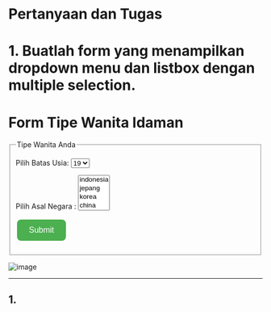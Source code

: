 <h1>Pertanyaan dan Tugas</h1>
<h1>1. Buatlah form yang menampilkan dropdown menu dan listbox dengan multiple selection. </h1>
<!DOCTYPE html>
<html lang="en">
<head>
    <meta charset="UTF-8">
    <meta name="viewport" content="width=device-width, initial-scale=1.0">
    <title>Membuat Form dengan Dropdown Menu dan Listbox</title>
</head>
<body>
    <h1>Form Tipe Wanita Idaman</h1>
    <form action="proses.php" method="post">
        <fieldset>
            <legend>Tipe Wanita Anda</legend>
            <p>
                <label for="usia">Pilih Batas Usia:</label>
                <select id="usia" name="usia">
                    <option value="19">19</option>
                    <option value="20">20</option>
                    <option value="21">21</option>
                    <option value="22">22</option>
                    <option value="23">23</option>
                    <option value="24">24</option>
                    <option value="25">25</option>
                    <option value="26">26</option>
                    <option value="27">27</option>
                    <option value="28">28</option>
                    <option value="29">29</option>
                    <option value="30">30</option>
                </select>
            </p>
            <p>
                <label for="negara">Pilih Asal Negara :</label>
                <select id="negara" name="negara[]" multiple size="4">
                    <option value="indonesia">indonesia</option>
                    <option value="jepang">jepang</option>
                    <option value="korea">korea</option>
                    <option value="china">china</option>
                    <option value="rusia">rusia</option>
                    <option value="arab">arab</option>
                    <option value="thailand">thailand</option>
                </select>
            </p>
            <p><input type="submit" value="Submit"></p>
        </fieldset>
    </form>
    <style>
        input[type="submit"] {
            background-color: #4CAF50; 
            border: none;
            color: white;
            padding: 12px 24px;
            text-align: center;
            text-decoration: none;
            display: inline-block;
            font-size: 16px;
            margin: 4px 2px;
            cursor: pointer;
            border-radius: 8px;
            transition: background-color 0.3s ease;
        }
        input[type="submit"]:hover {
            background-color: #45a049;
        }
    </style>

</body>
</html>

![image](https://github.com/user-attachments/assets/34d294cf-d9a2-4f8c-818c-ca672eef8ca2)

<hr>
<h2>1. </h2>
